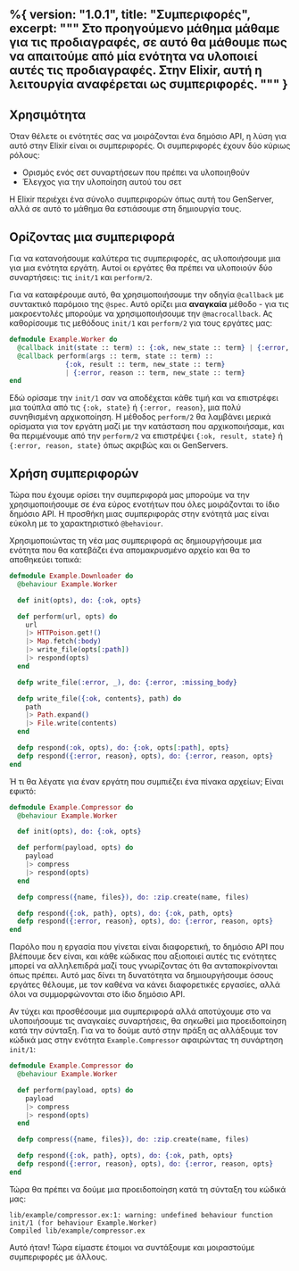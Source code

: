 %{
  version: "1.0.1",
  title: "Συμπεριφορές",
  excerpt: """
  Στο προηγούμενο μάθημα μάθαμε για τις προδιαγραφές, σε αυτό θα μάθουμε πως να απαιτούμε από μία ενότητα να υλοποιεί αυτές τις προδιαγραφές.  Στην Elixir, αυτή η λειτουργία αναφέρεται ως συμπεριφορές.
  """
}
---

## Χρησιμότητα

Όταν θέλετε οι ενότητές σας να μοιράζονται ένα δημόσιο API, η λύση για αυτό στην Elixir είναι οι συμπεριφορές.  Οι συμπεριφορές έχουν δύο κύριως ρόλους:

+ Ορισμός ενός σετ συναρτήσεων που πρέπει να υλοποιηθούν
+ Έλεγχος για την υλοποίηση αυτού του σετ

Η Elixir περιέχει ένα σύνολο συμπεριφορών όπως αυτή του GenServer, αλλά σε αυτό το μάθημα θα εστιάσουμε στη δημιουργία τους.

## Ορίζοντας μια συμπεριφορά

Για να κατανοήσουμε καλύτερα τις συμπεριφορές, ας υλοποιήσουμε μια για μια ενότητα εργάτη.  Αυτοί οι εργάτες θα πρέπει να υλοποιούν δύο συναρτήσεις: τις `init/1` και `perform/2`.

Για να καταφέρουμε αυτό, θα χρησιμοποιήσουμε την οδηγία `@callback` με συντακτικό παρόμοιο της `@spec`.  Αυτό ορίζει μια __αναγκαία__ μέθοδο - για τις μακροεντολές μπορούμε να χρησιμοποιήσουμε την `@macrocallback`.  Ας καθορίσουμε τις μεθόδους `init/1` και `perform/2` για τους εργάτες μας:

```elixir
defmodule Example.Worker do
  @callback init(state :: term) :: {:ok, new_state :: term} | {:error, reason :: term}
  @callback perform(args :: term, state :: term) ::
              {:ok, result :: term, new_state :: term}
              | {:error, reason :: term, new_state :: term}
end
```

Εδώ ορίσαμε την `init/1` σαν να αποδέχεται κάθε τιμή και να επιστρέφει μια τούπλα από τις `{:ok, state}` ή `{:error, reason}`, μια πολύ συνηθισμένη αρχικοποίηση.  Η μέθοδος `perform/2` θα λαμβάνει μερικά ορίσματα για τον εργάτη μαζί με την κατάσταση που αρχικοποιήσαμε, και θα περιμένουμε από την `perform/2` να επιστρέψει `{:ok, result, state}` ή `{:error, reason, state}` όπως ακριβώς και οι GenServers.

## Χρήση συμπεριφορών

Τώρα που έχουμε ορίσει την συμπεριφορά μας μπορούμε να την χρησιμοποιήσουμε σε ένα εύρος ενοτήτων που όλες μοιράζονται το ίδιο δημόσιο API.  Η προσθήκη μιας συμπεριφοράς στην ενότητά μας είναι εύκολη με το χαρακτηριστικό `@behaviour`.

Χρησιμοποιώντας τη νέα μας συμπεριφορά ας δημιουργήσουμε μια ενότητα που θα κατεβάζει ένα απομακρυσμένο αρχείο και θα το αποθηκεύει τοπικά:

```elixir
defmodule Example.Downloader do
  @behaviour Example.Worker

  def init(opts), do: {:ok, opts}

  def perform(url, opts) do
    url
    |> HTTPoison.get!()
    |> Map.fetch(:body)
    |> write_file(opts[:path])
    |> respond(opts)
  end

  defp write_file(:error, _), do: {:error, :missing_body}

  defp write_file({:ok, contents}, path) do
    path
    |> Path.expand()
    |> File.write(contents)
  end

  defp respond(:ok, opts), do: {:ok, opts[:path], opts}
  defp respond({:error, reason}, opts), do: {:error, reason, opts}
end
```

Ή τι θα λέγατε για έναν εργάτη που συμπιέζει ένα πίνακα αρχείων;  Είναι εφικτό:

```elixir
defmodule Example.Compressor do
  @behaviour Example.Worker

  def init(opts), do: {:ok, opts}

  def perform(payload, opts) do
    payload
    |> compress
    |> respond(opts)
  end

  defp compress({name, files}), do: :zip.create(name, files)

  defp respond({:ok, path}, opts), do: {:ok, path, opts}
  defp respond({:error, reason}, opts), do: {:error, reason, opts}
end
```

Παρόλο που η εργασία που γίνεται είναι διαφορετική, το δημόσιο API που βλέπουμε δεν είναι, και κάθε κώδικας που αξιοποιεί αυτές τις ενότητες μπορεί να αλληλεπιδρά μαζί τους γνωρίζοντας ότι θα ανταποκρίνονται όπως πρέπει. Αυτό μας δίνει τη δυνατότητα να δημιουργήσουμε όσους εργάτες θέλουμε, με τον καθένα να κάνει διαφορετικές εργασίες, αλλά όλοι να συμμορφώνονται στο ίδιο δημόσιο API.

Αν τύχει και προσθέσουμε μια συμπεριφορά αλλά αποτύχουμε στο να υλοποιήσουμε τις αναγκαίες συναρτήσεις, θα σηκωθεί μια προειδοποίηση κατά την σύνταξη. Για να το δούμε αυτό στην πράξη ας αλλάξουμε τον κώδικά μας στην ενότητα `Example.Compressor` αφαιρώντας τη συνάρτηση `init/1`:

```elixir
defmodule Example.Compressor do
  @behaviour Example.Worker

  def perform(payload, opts) do
    payload
    |> compress
    |> respond(opts)
  end

  defp compress({name, files}), do: :zip.create(name, files)

  defp respond({:ok, path}, opts), do: {:ok, path, opts}
  defp respond({:error, reason}, opts), do: {:error, reason, opts}
end
```

Τώρα θα πρέπει να δούμε μια προειδοποίηση κατά τη σύνταξη του κώδικά μας:

```shell
lib/example/compressor.ex:1: warning: undefined behaviour function init/1 (for behaviour Example.Worker)
Compiled lib/example/compressor.ex
```

Αυτό ήταν! Τώρα είμαστε έτοιμοι να συντάξουμε και μοιραστούμε συμπεριφορές με άλλους.
